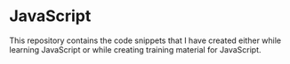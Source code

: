 # JavaScript

This repository contains the code snippets that I have created either while learning JavaScript or while creating training material for JavaScript.
